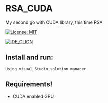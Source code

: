 # RSA_CUDA

My second go with CUDA library, this time RSA


[![License: MIT](https://img.shields.io/badge/License-MIT-yellow.svg)](https://opensource.org/licenses/MIT)

[![IDE_CLION](https://img.shields.io/badge/IDE-Visual%20studio-green.svg)](https://www.visualstudio.com/)

## Install and run:
	Using visual Studio solution manager
	
## Requirements!
* CUDA enabled GPU 
